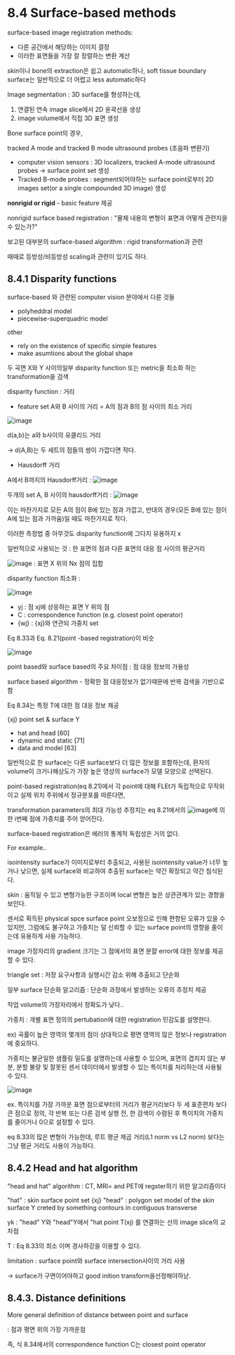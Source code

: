 # 8.4 Surface-based methods

surface-based image registration methods:

* 다른 공간에서 해당하는 이미지 결정
* 이러한 표면들을 가장 잘 정렬하는 변환 계산

skin이나 bone의 extraction은 쉽고 automatic하나, soft tissue boundary surface는 일반적으로 더 어렵고 less automatic하다

Image segmentation : 3D surface를 형성하는데, 

1) 연결된 연속 image slice에서 2D 윤곽선을 생성
2) image volume에서 직접 3D 표면 생성

Bone surface point의 경우,

tracked A mode and tracked B mode ultrasound probes (초음파 변환기)

* computer vision sensors :  3D localizers, tracked A-mode ultrasound probes -> surface point set 생성
* Tracked B-mode probes : segment되어야하는 surface point로부터 2D images set(or a single compounded 3D image) 생성

**nonrigid or rigid** - basic feature 제공

nonrigid surface based registration : "물체 내용의 변형이 표면과 어떻게 관련지을 수 있는가?"

보고된 대부분의 surface-based algorithm : rigid transformation과 관련

때때로 등방성/비등방성 scaling과 관련이 있기도 하다.


## 8.4.1 Disparity functions

surface-based 와 관련된 computer vision 분야에서 다룬 것들

* polyheddral model
* piecewise-superquadric model

other

* rely on the existence of specific simple features 
* make asumtions about the global shape

두 곡면 X와 Y 사이의일부 disparity function 또는 metric을 최소화 하는 transformation을 검색

disparity function : 거리

* feature set A와 B 사이의 거리 = A의 점과 B의 점 사이의 최소 거리

![image](https://user-images.githubusercontent.com/101063108/168487215-fa9975b0-45ac-484e-92fb-934c7f74c434.png)

d(a,b)는 a와 b사이의 유클리드 거리

-> d(A,B)는 두 세트의 점들의 쌍이 가깝다면 작다.

* Hausdorff 거리

A에서 B까지의 Hausdorff거리 : ![image](https://user-images.githubusercontent.com/101063108/168487313-1db5f261-824f-4f29-a29e-eb331aa87d99.png)

두개의 set A, B 사이의 hausdorff거리 : ![image](https://user-images.githubusercontent.com/101063108/168487353-8367f850-ee80-4cea-841e-ad01b1cd6ca3.png)

이는 마찬가지로 모든 A의 점이 B에 있는 점과 가깝고, 반대의 경우(모든 B에 있는 점이 A에 있는 점과 가까움)일 때도 마찬가지로 작다. 

이러한 측정법 중 아무것도 disparity function에 그다지 유용하지 x

일반적으로 사용되는 것 : 한 표면의 점과 다른 표면의 대응 점 사이의 평균거리

![image](https://user-images.githubusercontent.com/101063108/168487485-ee8ac42b-951f-42bd-915b-3e2283ebd311.png) : 표면 X 위의 Nx 점의 집합

disparity function 최소화 : 

![image](https://user-images.githubusercontent.com/101063108/168487571-32e50396-e738-4fa8-bc5e-817ddf7a311d.png)

* yj : 점 xj에 상응하는 표면 Y 위의 점
* C : correspondence function (e.g. closest point operator)
* {wj} : {xj}와 연관되 가중치 set

Eq 8.33과 Eq. 8.21(point -based registration)이 비슷

![image](https://user-images.githubusercontent.com/101063108/168487779-e54f26af-8f97-48b4-9a20-d1570c79e66a.png)

point based와 surface based의 주요 차이점 : 점 대응 정보의 가용성

surface based algorithm - 정확한 점 대응정보가 없기때문에 반복 검색을 기반으로 함

Eq 8.34는 특정 T에 대한 점 대응 정보 제공

{xj} point set & surface Y 

* hat and head [60]
* dynamic and static [71]
* data and model [63]

일반적으로 한 surface는 다른 surface보다 더 많은 정보를 포함하는데, 환자의 volume이 크거나해상도가 가장 높은 영상의 surface가 모델 모양으로 선택된다.

point-based registration(eq 8.21)에서 각 point에 대해 FLEt가 독립적으로 무작위이고 실제 위치 주위에서 정규분포를 따른다면,

transformation parameters의 최대 가능성 추정치는 eq 8.21에서의 ![image](https://user-images.githubusercontent.com/101063108/168496619-652d461f-154f-4240-affb-42fa7f68da6c.png)에 의한 i번째 점에 가중치를 주어 얻어진다.

surface-based registration은 에러의 통계적 독립성은 거의 없다.

For example..

isointensity surface가 이미지로부터 추출되고, 사용된 isointensity value가 너무 높거나 낮으면, 실제 surface와 비교하여 추출된 surface는 약간 확장되고 약간 침식된다.

skin : 움직일 수 있고 변형가능한 구조이며 local 변형은 높은 상관관계가 있는 경향을 보인다.

센서로 획득된 physical spce surface point 오보정으로 인해 편향된 오류가 있을 수 있지만, 그럼에도 불구하고 가중치는 덜 신뢰할 수 있는 surface point의 영향을 줄이는데 유용하게 사용 가능하다.

image 가장자리의 gradient 크기는 그 점에서의 표면 분햘 error에 대한 정보를 제공할 수 있다.

triangle set : 저장 요구사항과 실행시간 감소 위해 추출되고 단순화

일부 surface 단순화 알고리즘 : 단순화 과정에서 발생하는 오류의 추정치 제공

작업 volume의 가장자리에서 정확도가 낮다..

가중치 : 개별 표면 정의의 pertubation에 대한 registration 민감도를 설명한다.

ex)  곡률이 높은 영역의 몇개의 점이 상대적으로 평면 영역의 많은 정보나 registration에 중요하다.

가중치는 불균일한 샘플링 밀도를 설명하는데 사용할 수 있으며, 표면의 겹치지 않는 부분, 분할 불량 및 잘못된 센서 데이터에서 발생할 수 있는 특이치를 처리하는데 사용될 수 있다.

![image](https://user-images.githubusercontent.com/101063108/168497043-15d5a5e0-1a7b-43e2-bb43-f9072fc299b5.png)

ex. 특이치를 가장 가까운 표면 점으로부터의 거리가 평균거리보다 두 세 표준편차 보다 큰 점으로 정의, 각 반복 또는 다른 검색 실행 전, 한 검색이 수렴된 후 특이치의 가중치를 줄이거나 0으로 설정할 수 있다.

eq 8.33의 많은 변형이 가능한데, 루트 평균 제곱 거리(L1 norm vs L2 norm) 보다는 그냥 평균 거리도 사용이 가능하다.

## 8.4.2 Head and hat algorithm

"head and hat" algorithm : CT, MRI= and PET에 regster하기 위한 알고리즘이다

"hat" : skin surface point set {xj}
"head" : polygon set model of the skin surface Y creted by something contours in contiguous transverse

yk : "head" Y와 "head"Y에서 "hat point T(xj) 를 연결하는 선의 image slice의 교차점

T : Eq 8.33의 최소 이며 경사하강을 이용할 수 있다.

limitation : surface point와 surface intersection사이의 거리 사용

-> surface가 구면이어야하고 good inition transform을선정해야하낟.


## 8.4.3. Distance definitions

More general definition of distance between point and surface

: 점과 평면 위의 가장 가까운점 

즉, 식 8.34에서의 correspondence function C는 closest point operator

